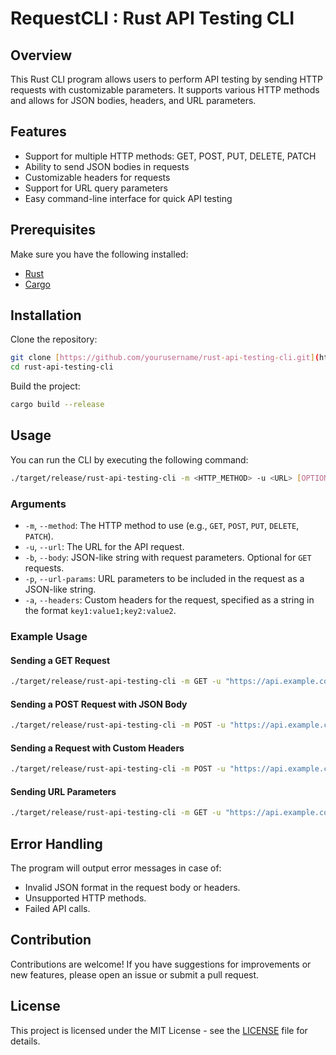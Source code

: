 # RequestCLI : Rust API Testing CLI

## Overview

This Rust CLI program allows users to perform API testing by sending HTTP requests with customizable parameters. It supports various HTTP methods and allows for JSON bodies, headers, and URL parameters.

## Features

- Support for multiple HTTP methods: GET, POST, PUT, DELETE, PATCH
- Ability to send JSON bodies in requests
- Customizable headers for requests
- Support for URL query parameters
- Easy command-line interface for quick API testing

## Prerequisites

Make sure you have the following installed:

- [Rust](https://www.rust-lang.org/tools/install)
- [Cargo](https://doc.rust-lang.org/cargo/getting-started/installation.html)

## Installation

Clone the repository:

```bash
git clone [https://github.com/yourusername/rust-api-testing-cli.git](https://github.com/akashchekodu/CLI-for-API-Testing)
cd rust-api-testing-cli
```

Build the project:

```bash
cargo build --release
```

## Usage

You can run the CLI by executing the following command:

```bash
./target/release/rust-api-testing-cli -m <HTTP_METHOD> -u <URL> [OPTIONS]
```

### Arguments

- `-m`, `--method`: The HTTP method to use (e.g., `GET`, `POST`, `PUT`, `DELETE`, `PATCH`).
- `-u`, `--url`: The URL for the API request.
- `-b`, `--body`: JSON-like string with request parameters. Optional for `GET` requests.
- `-p`, `--url-params`: URL parameters to be included in the request as a JSON-like string.
- `-a`, `--headers`: Custom headers for the request, specified as a string in the format `key1:value1;key2:value2`.

### Example Usage

#### Sending a GET Request

```bash
./target/release/rust-api-testing-cli -m GET -u "https://api.example.com/data"
```

#### Sending a POST Request with JSON Body

```bash
./target/release/rust-api-testing-cli -m POST -u "https://api.example.com/data" -b '{"field1": "value1", "field2": "value2"}'
```

#### Sending a Request with Custom Headers

```bash
./target/release/rust-api-testing-cli -m POST -u "https://api.example.com/data" -b '{"field1": "value1"}' -a "Authorization: Bearer your_token; Content-Type: application/json"
```

#### Sending URL Parameters

```bash
./target/release/rust-api-testing-cli -m GET -u "https://api.example.com/data" -p '{"param1": "value1", "param2": "value2"}'
```

## Error Handling

The program will output error messages in case of:

- Invalid JSON format in the request body or headers.
- Unsupported HTTP methods.
- Failed API calls.

## Contribution

Contributions are welcome! If you have suggestions for improvements or new features, please open an issue or submit a pull request.

## License

This project is licensed under the MIT License - see the [LICENSE](LICENSE) file for details.
